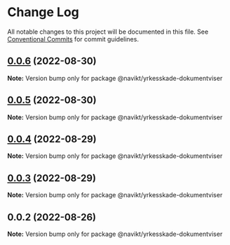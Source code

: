# Change Log

All notable changes to this project will be documented in this file.
See [Conventional Commits](https://conventionalcommits.org) for commit guidelines.

## [0.0.6](https://github.com/navikt/yrkesskade-frontend-felles/compare/@navikt/yrkesskade-dokumentviser@0.0.5...@navikt/yrkesskade-dokumentviser@0.0.6) (2022-08-30)

**Note:** Version bump only for package @navikt/yrkesskade-dokumentviser





## [0.0.5](https://github.com/navikt/yrkesskade-frontend-felles/compare/@navikt/yrkesskade-dokumentviser@0.0.4...@navikt/yrkesskade-dokumentviser@0.0.5) (2022-08-30)

**Note:** Version bump only for package @navikt/yrkesskade-dokumentviser





## [0.0.4](https://github.com/navikt/yrkesskade-frontend-felles/compare/@navikt/yrkesskade-dokumentviser@0.0.3...@navikt/yrkesskade-dokumentviser@0.0.4) (2022-08-29)

**Note:** Version bump only for package @navikt/yrkesskade-dokumentviser





## [0.0.3](https://github.com/navikt/yrkesskade-frontend-felles/compare/@navikt/yrkesskade-dokumentviser@0.0.2...@navikt/yrkesskade-dokumentviser@0.0.3) (2022-08-29)

**Note:** Version bump only for package @navikt/yrkesskade-dokumentviser





## 0.0.2 (2022-08-26)

**Note:** Version bump only for package @navikt/yrkesskade-dokumentviser
